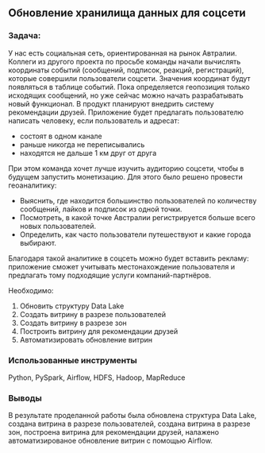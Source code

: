 ## Обновление хранилища данных для соцсети

### Задача:
У нас есть социальная сеть, ориентированная на рынок Автралии. 
Коллеги из другого проекта по просьбе команды начали вычислять координаты событий (сообщений, подписок, реакций, регистраций), которые совершили пользователи соцсети. Значения координат будут появляться в таблице событий. Пока определяется геопозиция только исходящих сообщений, но уже сейчас можно начать разрабатывать новый функционал. 
В продукт планируют внедрить систему рекомендации друзей. Приложение будет предлагать пользователю написать человеку, если пользователь и адресат:
* состоят в одном канале
* раньше никогда не переписывались
* находятся не дальше 1 км друг от друга

При этом команда хочет лучше изучить аудиторию соцсети, чтобы в будущем запустить монетизацию. Для этого было решено провести геоаналитику:
* Выяснить, где находится большинство пользователей по количеству сообщений, лайков и подписок из одной точки.
* Посмотреть, в какой точке Австралии регистрируется больше всего новых пользователей.
* Определить, как часто пользователи путешествуют и какие города выбирают.

Благодаря такой аналитике в соцсеть можно будет вставить рекламу: приложение сможет учитывать местонахождение пользователя и предлагать тому подходящие услуги компаний-партнёров. 

Необходимо:
1. Обновить структуру Data Lake
2. Создать витрину в разрезе пользователей
3. Создать витрину в разрезе зон
4. Построить витрину для рекомендации друзей
5. Автоматизировать обновление витрин

### Использованные инструменты
Python, PySpark, Airflow, HDFS, Hadoop, MapReduce

### Выводы
В результате проделанной работы была обновлена структура Data Lake, создана витрина в разрезе пользователей, создана витрина в разрезе зон, построена витрина для рекомендации друзей, налажено автоматизированое обновление витрин с помощью Airflow.
